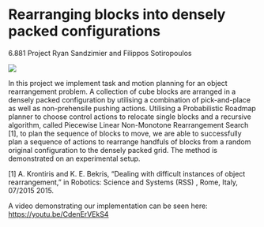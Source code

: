 # Rearranging blocks into densely packed configurations
6.881 Project
Ryan Sandzimier and Filippos Sotiropoulos

![](animation.gif)

In this project we implement task and motion planning for an object rearrangement problem. A collection of cube blocks are arranged in a densely packed configuration by utilising a combination of pick-and-place as well as non-prehensile pushing actions. Utilising a Probabilistic Roadmap planner to choose control actions to relocate single blocks and a recursive algorithm, called Piecewise Linear Non-Monotone Rearrangement Search [1], to plan the sequence of blocks to move, we are able to successfully plan a sequence of actions to rearrange handfuls of blocks from a random original configuration to the densely packed grid. The method is demonstrated on an experimental setup.

[1] A.  Krontiris  and  K.  E.  Bekris,  “Dealing  with  difficult  instances  of object rearrangement,” in Robotics: Science and Systems (RSS) , Rome, Italy,   07/2015   2015.

A video demonstrating our implementation can be seen here: https://youtu.be/CdenErVEkS4 
